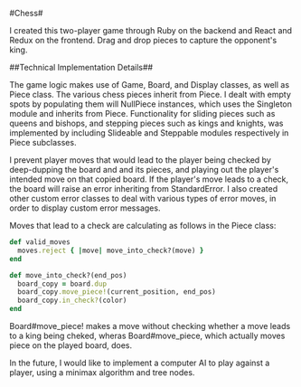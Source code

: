#Chess#

I created this two-player game through Ruby on the backend and React and Redux on the frontend. Drag and drop pieces to capture the opponent's king.

##Technical Implementation Details##

The game logic makes use of Game, Board, and Display classes, as well as Piece class. The various chess pieces inherit from Piece. I dealt with empty spots by populating them will NullPiece instances, which uses the Singleton module and inherits from Piece. Functionality for sliding pieces such as queens and bishops, and stepping pieces such as kings and knights, was implemented by including Slideable and Steppable modules respectively in Piece subclasses.

I prevent player moves that would lead to the player being checked by deep-dupping the board and and its pieces, and playing out the player's intended move on that copied board. If the player's move leads to a check, the board will raise an error inheriting from StandardError. I also created other custom error classes to deal with various types of error moves, in order to display custom error messages.

Moves that lead to a check are calculating as follows in the Piece class:

```ruby
def valid_moves
  moves.reject { |move| move_into_check?(move) }
end

def move_into_check?(end_pos)
  board_copy = board.dup
  board_copy.move_piece!(current_position, end_pos)
  board_copy.in_check?(color)
end
```

Board#move_piece! makes a move without checking whether a move leads to a king being cheked, wheras Board#move_piece, which actually moves piece on the played board, does.

In the future, I would like to implement a computer AI to play against a player, using a minimax algorithm and tree nodes.
